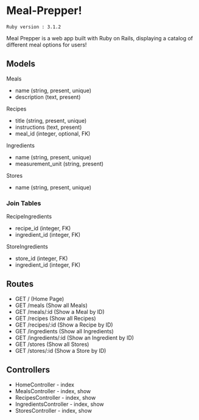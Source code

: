 # Meal-Prepper!
`Ruby version : 3.1.2`

Meal Prepper is a web app built with Ruby on Rails, displaying a catalog of different meal options for users!

## Models
Meals
- name (string, present, unique)
- description (text, present)

Recipes
- title (string, present, unique)
- instructions (text, present)
- meal_id (integer, optional, FK)

Ingredients
- name (string, present, unique)
- measurement_unit (string, present)

Stores
- name (string, present, unique)

### Join Tables
RecipeIngredients
- recipe_id (integer, FK)
- ingredient_id (integer, FK)

StoreIngredients
- store_id (integer, FK)
- ingredient_id (integer, FK)

## Routes
- GET /               (Home Page)
- GET /meals          (Show all Meals)
- GET /meals/:id      (Show a Meal by ID)
- GET /recipes        (Show all Recipes)
- GET /recipes/:id    (Show a Recipe by ID)
- GET /ingredients    (Show all Ingredients)
- GET /ingredients/:id (Show an Ingredient by ID)
- GET /stores      (Show all Stores)
- GET /stores/:id  (Show a Store by ID)

## Controllers
- HomeController - index
- MealsController - index, show
- RecipesController - index, show
- IngredientsController - index, show
- StoresController - index, show